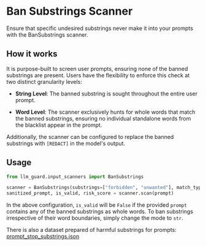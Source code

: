 # Ban Substrings Scanner

Ensure that specific undesired substrings never make it into your prompts with the BanSubstrings scanner.

## How it works

It is purpose-built to screen user prompts, ensuring none of the banned substrings are present.
Users have the flexibility to enforce this check at two distinct granularity levels:

- **String Level**: The banned substring is sought throughout the entire user prompt.

- **Word Level**: The scanner exclusively hunts for whole words that match the banned substrings, ensuring no individual
  standalone words from the blacklist appear in the prompt.

Additionally, the scanner can be configured to replace the banned substrings with `[REDACT]` in the model's output.

## Usage

```python
from llm_guard.input_scanners import BanSubstrings

scanner = BanSubstrings(substrings=["forbidden", "unwanted"], match_type="word", case_sensitive=False, redact=False, contains_all=False)
sanitized_prompt, is_valid, risk_score = scanner.scan(prompt)
```

In the above configuration, `is_valid` will be `False` if the provided `prompt` contains any of the banned substrings as
whole words. To ban substrings irrespective of their word boundaries, simply change the mode to `str`.

There is also a dataset prepared of harmful substrings for
prompts: [prompt_stop_substrings.json](https://github.com/laiyer-ai/llm-guard/blob/main/llm_guard/resources/prompt_stop_substrings.json)
